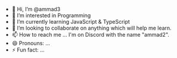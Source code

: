 - 👋 Hi, I’m @ammad3
- 👀 I’m interested in Programming
- 🌱 I’m currently learning JavaScript & TypeScript
- 💞️ I’m looking to collaborate on anything which will help me learn.
- 📫 How to reach me ... I'm on Discord with the name "ammad2".
- 😄 Pronouns: ...
- ⚡ Fun fact: ...

<!---
ammad3/ammad3 is a ✨ special ✨ repository because its `README.md` (this file) appears on your GitHub profile.
You can click the Preview link to take a look at your changes.
--->
